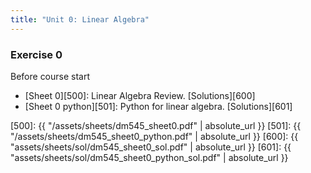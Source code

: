 ```yaml
---
title: "Unit 0: Linear Algebra"
---
```


### Exercise 0 

Before course start

<!-- **Exercises**{: .label .label-purple }  -->

- [Sheet 0][500]: Linear Algebra Review. [Solutions][600]
- [Sheet 0 python][501]: Python for linear algebra. [Solutions][601]


[500]: {{ "/assets/sheets/dm545_sheet0.pdf" | absolute_url }}
[501]: {{ "/assets/sheets/dm545_sheet0_python.pdf" | absolute_url }}
[600]: {{ "assets/sheets/sol/dm545_sheet0_sol.pdf" | absolute_url }}
[601]: {{ "assets/sheets/sol/dm545_sheet0_python_sol.pdf" | absolute_url }}  

